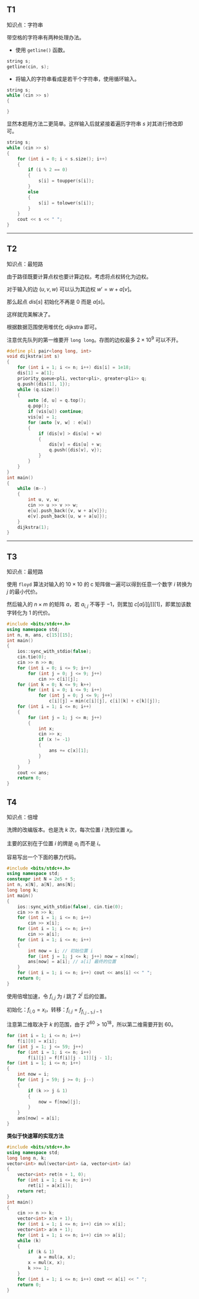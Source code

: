 
## T1

知识点：字符串

带空格的字符串有两种处理办法。

- 使用 `getline()` 函数。

```cpp
string s;
getline(cin, s);
```

- 将输入的字符串看成是若干个字符串，使用循环输入。


```cpp
string s;
while (cin >> s)
{

}
```

显然本题用方法二更简单。这样输入后就紧接着遍历字符串 $s$ 对其进行修改即可。

```cpp
string s;
while (cin >> s)
{
    for (int i = 0; i < s.size(); i++)
    {
        if (i % 2 == 0)
        {
            s[i] = toupper(s[i]);
        }
        else
        {
            s[i] = tolower(s[i]);
        }
    }
    cout << s << " ";
}
```

___

## T2

知识点：最短路


由于路径既要计算点权也要计算边权。考虑将点权转化为边权。

对于输入的边 $(u,v,w)$ 可以认为其边权 $w'=w+a[v]$。

那么起点 $dis[s]$ 初始化不再是 $0$ 而是 $a[s]$。

这样就完美解决了。

根据数据范围使用堆优化 dijkstra 即可。

注意优先队列的第一维要开 `long long`。存图的边权最多 $2\times 10^9$ 可以不开。


```cpp
#define pli pair<long long, int>
void dijkstra(int s) 
{
    for (int i = 1; i <= n; i++) dis[i] = 1e18;
    dis[1] = a[1];
    priority_queue<pli, vector<pli>, greater<pli>> q;
    q.push({dis[1], 1});
    while (q.size())
    {
        auto [d, u] = q.top();
        q.pop();
        if (vis[u]) continue;
        vis[u] = 1;
        for (auto [v, w] : e[u])
        {
            if (dis[v] > dis[u] + w)
            {
                dis[v] = dis[u] + w;
                q.push({dis[v], v});
            }
        }
    }
}
int main()
{
    while (m--)
    {
        int u, v, w;
        cin >> u >> v >> w;
        e[u].push_back({v, w + a[v]});
        e[v].push_back({u, w + a[u]});
    }
    dijkstra(1);
}
```

___


## T3

知识点：最短路


使用 `floyd` 算法对输入的 $10\times 10$ 的 c 矩阵做一遍可以得到任意一个数字 $i$ 转换为 $j$ 的最小代价。

然后输入的 $n\times m$ 的矩阵 $a$，若 $a_{i,j}$ 不等于 $-1$，则累加 $c[a[i][j]][1]$，即累加该数字转化为 $1$ 的代价。

```cpp
#include <bits/stdc++.h>
using namespace std;
int n, m, ans, c[15][15]; 
int main()
{
    ios::sync_with_stdio(false);
    cin.tie(0);
    cin >> n >> m;
    for (int i = 0; i <= 9; i++)
        for (int j = 0; j <= 9; j++)
            cin >> c[i][j];
    for (int k = 0; k <= 9; k++)
        for (int i = 0; i <= 9; i++)
            for (int j = 0; j <= 9; j++)
                c[i][j] = min(c[i][j], c[i][k] + c[k][j]);
    for (int i = 1; i <= n; i++)
    {
        for (int j = 1; j <= m; j++)
        {
            int x;
            cin >> x;
            if (x != -1)
            {
                ans += c[x][1];
            }
        }
    }
    cout << ans;
    return 0;
}
```

## T4

知识点：倍增

洗牌的改编版本。也是洗 $k$ 次，每次位置 $i$ 洗到位置 $x_i$。

主要的区别在于位置 $i$ 的牌是 $a_i$ 而不是 $i$。

容易写出一个下面的暴力代码。


```cpp
#include <bits/stdc++.h>
using namespace std;
constexpr int N = 2e5 + 5;
int n, x[N], a[N], ans[N];
long long k;
int main()
{
    ios::sync_with_stdio(false), cin.tie(0);
    cin >> n >> k;
    for (int i = 1; i <= n; i++)
        cin >> x[i];
    for (int i = 1; i <= n; i++)
        cin >> a[i];
    for (int i = 1; i <= n; i++)
    {
        int now = i; // 初始位置 i
        for (int j = 1; j <= k; j++) now = x[now];
        ans[now] = a[i]; // a[i] 最终的位置
    }
    for (int i = 1; i <= n; i++) cout << ans[i] << " ";
    return 0;
}
```

使用倍增加速，令 $f_{i,j}$ 为 $i$ 跳了 $2^j$ 后的位置。

初始化：$f_{i,0}=x_i$，转移：$f_{i,j}=f_{f_{i,j-1},j-1}$

注意第二维取决于 $k$ 的范围，由于 $2^{60}>10^{18}$，所以第二维需要开到 $60$。

```cpp
for (int i = 1; i <= n; i++)
    f[i][0] = x[i];
for (int j = 1; j <= 59; j++)
    for (int i = 1; i <= n; i++)
        f[i][j] = f[f[i][j - 1]][j - 1];
for (int i = 1; i <= n; i++)
{
    int now = i;
    for (int j = 59; j >= 0; j--)
    {
        if (k >> j & 1)
        {
            now = f[now][j];
        }
    }
    ans[now] = a[i];
}
```


**类似于快速幂的实现方法**

```cpp
#include <bits/stdc++.h>
using namespace std;
long long n, k;
vector<int> mul(vector<int> &a, vector<int> &x)
{
    vector<int> ret(n + 1, 0);
    for (int i = 1; i <= n; i++)
        ret[i] = a[x[i]];
    return ret;
}
int main()
{
	cin >> n >> k;
	vector<int> x(n + 1);
	for (int i = 1; i <= n; i++) cin >> x[i];
	vector<int> a(n + 1);
	for (int i = 1; i <= n; i++) cin >> a[i];
	while (k)
	{
	    if (k & 1)
	        a = mul(a, x);
	    x = mul(x, x);
	    k >>= 1;
	}
	for (int i = 1; i <= n; i++) cout << a[i] << " ";
	return 0;
}
```